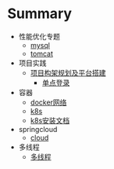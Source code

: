 # Summary

* 性能优化专题
    * [mysql](性能优化/mysql.md)
    * [tomcat](性能优化/tomcat.pdf)
* 项目实践
  * [项目构架规划及平台搭建](项目实践/project.md)
    - [单点登录](项目实践/singleton.md)
* 容器
  * [docker网络](docker/docker.md)
  * [k8s](docker/k8s.md)
  * [k8s安装文档](docker/Kubernetes集群安装文档.md)
* springcloud
  * [cloud](微服务/weifuwu.md)
* 多线程
  * [多线程](多线程)



